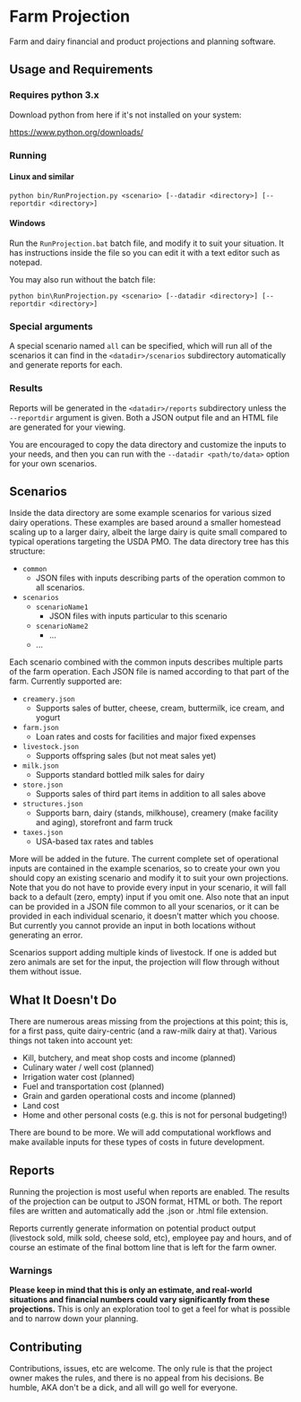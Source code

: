 # Farm Projection

Farm and dairy financial and product projections and planning software.

## Usage and Requirements

### Requires python 3.x

Download python from here if it's not installed on your system:

https://www.python.org/downloads/

### Running

#### Linux and similar

`python bin/RunProjection.py <scenario> [--datadir <directory>] [--reportdir <directory>]`

#### Windows

Run the `RunProjection.bat` batch file, and modify it to suit your situation. It has instructions inside the file so you can edit it with a text editor such as notepad.

You may also run without the batch file:

`python bin\RunProjection.py <scenario> [--datadir <directory>] [--reportdir <directory>]`

### Special arguments

A special scenario named `all` can be specified, which will run all of the scenarios it can find in the `<datadir>/scenarios` subdirectory automatically and generate reports for each.

### Results

Reports will be generated in the `<datadir>/reports` subdirectory unless the `--reportdir` argument is given. Both a JSON output file and an HTML file are generated for your viewing.

You are encouraged to copy the data directory and customize the inputs to your needs, and then you can run with the `--datadir <path/to/data>` option for your own scenarios.

## Scenarios

Inside the data directory are some example scenarios for various sized dairy operations. These examples are based around a smaller homestead scaling up to a larger dairy, albeit the large dairy is quite small compared to typical operations targeting the USDA PMO. The data directory tree has this structure:

* `common`
  * JSON files with inputs describing parts of the operation common to all scenarios.
* `scenarios`
  * `scenarioName1`
    * JSON files with inputs particular to this scenario
  * `scenarioName2`
    * ...
  * ...

Each scenario combined with the common inputs describes multiple parts of the farm operation. Each JSON file is named according to that part of the farm. Currently supported are:

* `creamery.json`
  * Supports sales of butter, cheese, cream, buttermilk, ice cream, and yogurt
* `farm.json`
  * Loan rates and costs for facilities and major fixed expenses
* `livestock.json`
  * Supports offspring sales (but not meat sales yet)
* `milk.json`
  * Supports standard bottled milk sales for dairy
* `store.json`
  * Supports sales of third part items in addition to all sales above
* `structures.json`
  * Supports barn, dairy (stands, milkhouse), creamery (make facility and aging), storefront and farm truck
* `taxes.json`
  * USA-based tax rates and tables

More will be added in the future. The current complete set of operational inputs are contained in the example scenarios, so to create your own you should copy an existing scenario and modify it to suit your own projections. Note that you do not have to provide every input in your scenario, it will fall back to a default (zero, empty) input if you omit one. Also note that an input can be provided in a JSON file common to all your scenarios, or it can be provided in each individual scenario, it doesn't matter which you choose. But currently you cannot provide an input in both locations without generating an error.

Scenarios support adding multiple kinds of livestock. If one is added but zero animals are set for the input, the projection will flow through without them without issue.

## What It Doesn't Do

There are numerous areas missing from the projections at this point; this is, for a first pass, quite dairy-centric (and a raw-milk dairy at that). Various things not taken into account yet:

* Kill, butchery, and meat shop costs and income (planned)
* Culinary water / well cost (planned)
* Irrigation water cost (planned)
* Fuel and transportation cost (planned)
* Grain and garden operational costs and income (planned)
* Land cost
* Home and other personal costs (e.g. this is not for personal budgeting!)

There are bound to be more. We will add computational workflows and make available inputs for these types of costs in future development.

## Reports

Running the projection is most useful when reports are enabled. The results of the projection can be output to JSON format, HTML or both. The report files are written and automatically add the .json or .html file extension.

Reports currently generate information on potential product output (livestock sold, milk sold, cheese sold, etc), employee pay and hours, and of course an estimate of the final bottom line that is left for the farm owner.

### Warnings

**Please keep in mind that this is only an estimate, and real-world situations and financial numbers could vary significantly from these projections.** This is only an exploration tool to get a feel for what is possible and to narrow down your planning.

## Contributing

Contributions, issues, etc are welcome. The only rule is that the project owner makes the rules, and there is no appeal from his decisions. Be humble, AKA don't be a dick, and all will go well for everyone.
